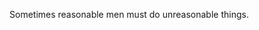 Sometimes reasonable men must do unreasonable things.
<!---
nlarison52/nlarison52 is a ✨ special ✨ repository because its `README.md` (this file) appears on your GitHub profile.
You can click the Preview link to take a look at your changes.
--->
